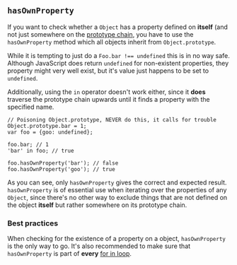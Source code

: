 ## `hasOwnProperty`

If you want to check whether a `Object` has a property defined on **itself** (and 
not just somewhere on the [prototype chain](#prototype), you have to use the 
`hasOwnProperty` method which all objects inherit from `Object.prototype`.

While it is tempting to just do a `Foo.bar !== undefined` this is in no way safe.
Although JavaScript does return `undefined` for non-existent properties, they
property might very well exist, but it's value just happens to be set to 
`undefined`.

Additionally, using the `in` operator doesn't work either, since it **does** 
traverse the prototype chain upwards until it finds a property with the 
specified name.

    // Poisoning Object.prototype, NEVER do this, it calls for trouble
    Object.prototype.bar = 1; 
    var foo = {goo: undefined};
    
    foo.bar; // 1
    'bar' in foo; // true

    foo.hasOwnProperty('bar'); // false
    foo.hasOwnProperty('goo'); // true

As you can see, only `hasOwnProperty` gives the correct and expected result. 
`hasOwnProperty` is of essential use when iterating over the properties of any 
`Object`, since there's no other way to exclude things that are not defined on 
the object **itself** but rather somewhere on its prototype chain.  

### Best practices

When checking for the existence of a property on a object, `hasOwnProperty` is 
the only way to go. It's also recommended to make sure that `hasOwnProperty` is 
part of **every** [for in loop](#forinloop).

